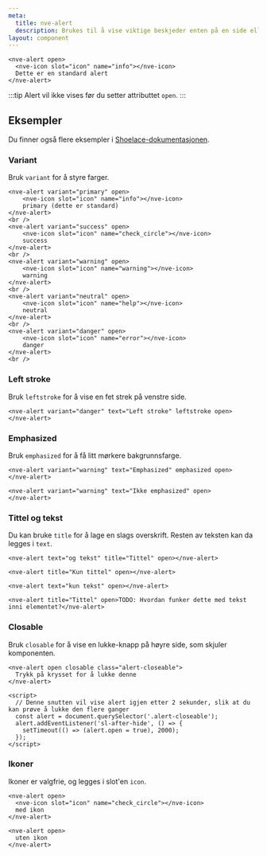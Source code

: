 ```yaml
---
meta:
  title: nve-alert
  description: Brukes til å vise viktige beskjeder enten på en side eller som en enkel popup (toast)
layout: component
---
```


```html:preview
<nve-alert open>
  <nve-icon slot="icon" name="info"></nve-icon>
  Dette er en standard alert
</nve-alert>
```

:::tip
Alert vil ikke vises før du setter attributtet `open`.
:::

## Eksempler

Du finner også flere eksempler i [Shoelace-dokumentasjonen](https://shoelace.style/components/alert).

### Variant

Bruk `variant` for å styre farger.

```html:preview
<nve-alert variant="primary" open>
    <nve-icon slot="icon" name="info"></nve-icon>
    primary (dette er standard)
</nve-alert>
<br />
<nve-alert variant="success" open>
    <nve-icon slot="icon" name="check_circle"></nve-icon>
    success
</nve-alert>
<br />
<nve-alert variant="warning" open>
    <nve-icon slot="icon" name="warning"></nve-icon>
    warning
</nve-alert>
<br />
<nve-alert variant="neutral" open>
    <nve-icon slot="icon" name="help"></nve-icon>
    neutral
</nve-alert>
<br />
<nve-alert variant="danger" open>
    <nve-icon slot="icon" name="error"></nve-icon>
    danger
</nve-alert>
<br />
```

### Left stroke

Bruk `leftstroke` for å vise en fet strek på venstre side.

```html:preview
<nve-alert variant="danger" text="Left stroke" leftstroke open>
</nve-alert>
```

### Emphasized

Bruk `emphasized` for å få litt mørkere bakgrunnsfarge.

```html:preview
<nve-alert variant="warning" text="Emphasized" emphasized open>
</nve-alert>

<nve-alert variant="warning" text="Ikke emphasized" open>
</nve-alert>
```

### Tittel og tekst

Du kan bruke `title` for å lage en slags overskrift. Resten av teksten kan da legges i `text`.

```html:preview
<nve-alert text="og tekst" title="Tittel" open></nve-alert>

<nve-alert title="Kun tittel" open></nve-alert>

<nve-alert text="kun tekst" open></nve-alert>

<nve-alert title="Tittel" open>TODO: Hvordan funker dette med tekst inni elementet?</nve-alert>
```

### Closable

Bruk `closable` for å vise en lukke-knapp på høyre side, som skjuler komponenten.

```html:preview
<nve-alert open closable class="alert-closeable">
  Trykk på krysset for å lukke denne
</nve-alert>

<script>
  // Denne snutten vil vise alert igjen etter 2 sekunder, slik at du kan prøve å lukke den flere ganger
  const alert = document.querySelector('.alert-closeable');
  alert.addEventListener('sl-after-hide', () => {
    setTimeout(() => (alert.open = true), 2000);
  });
</script>
```

### Ikoner

Ikoner er valgfrie, og legges i slot'en `icon`.

```html:preview
<nve-alert open>
  <nve-icon slot="icon" name="check_circle"></nve-icon>
  med ikon
</nve-alert>

<nve-alert open>
  uten ikon
</nve-alert>
```
